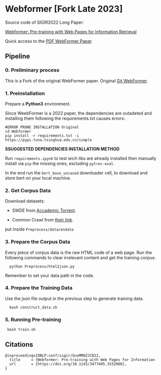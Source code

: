 # Webformer [Fork Late 2023]
Source code of SIGIR2022 Long Paper:

[Webformer: Pre-training with Web Pages for Information Retrieval](https://dl.acm.org/doi/abs/10.1145/3477495.3532086)

Quick access to the [PDF WebFormer Paper](https://wqfcr.github.io/publications/WebFormer.pdf).

## Pipeline

### 0. Preliminary process

This is a Fork of the original WebFormer paper.  Original [ Git WebFormer](https://github.com/xrr233/Webformer.git).

### 1. Preinstallation

Prepare a **Python3** environment.

Since WeebFormer is a 2022 paper, the dependencies are outadeted and installing them following the requirements.txt causes errors:

```
#ERROR PRONE INSTALLATION Original
cd Webformer
pip install -r requirements.txt -i https://pypi.tuna.tsinghua.edu.cn/simple
```

**SSUGGESTED DEPENDENCIES INSTALLATION METHOD**

Run `requirements.ipynb` to test wich libs are already installed then manually install via `pip` the missing ones, excluding `pytrec-eval`. 

In the end run the `bert_base_uncased` downloader cell, to download and store bert on your local machine.


### 2. Get Corpus Data

Download datasets:

- SWDE from [Accademic Torrent](https://academictorrents.com/details/411576c7e80787e4b40452360f5f24acba9b5159).

- Common Crawl from [their link](https://commoncrawl.org/get-started).

put inside `Preprocess/data/endata`

### 3. Prepare the Corpus Data
Every piece of corpus data is the raw HTML code of a web page.
Run the following commands to clear irrelevant content and get the training corpus:
```
  python Preprocess/html2json.py 
```
Remember to set your data path in the code.

### 4. Prepare the Training Data
Use the json file output in the previous step to generate training data.
```
  bash construct_data.sh
```

### 5. Running Pre-training

```
 bash train.sh
```

## Citations

```
@inproceedings{DBLP:conf/sigir/GuoMMQZJCD22,
  title     = {Webformer: Pre-training with Web Pages for Information 
  url       = {https://doi.org/10.1145/3477495.3532086},
}
```
